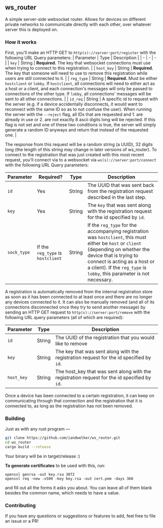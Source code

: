 ## ws_router

A simple server-side websocket router. Allows for devices on different private networks to communicate directly with each other, over whatever server this is deployed on.

### How it works
First, you'll make an HTTP GET to `http(s)://server:port/register` with the following URL Query parameters:
| Parameter | Type | Description |
| - | - | - |
| `key` | String | __Required.__ The key that websocket connections must use when trying to connect to this registration. |
| `host_key` | String | __Required.__ The key that someone will need to use to remove this registration while users are still connected to it. |
| `reg_type` | String | __Required.__ Must be either `hostclient` or `lobby`. If `hostclient`, all connections will need to either act as a host or a client, and each connection's messages will only be passed to connections of the other type. If `lobby`, all connections' messages will be sent to all other connections. |
| `id_req` | String | A specific id to request with the server (e.g. if a device accidentally disconnects, it would want to reconnect with the same ID so as to not confuse the user). When running the server with the `--reject` flag, all IDs that are requested and 1. are already in use or 2. are not exactly 8 ascii digits long will be rejected. If this flag is not set and one of these two conditions is true, the server will simply generate a random ID anyways and return that instead of the requested one. |

The response from this request will be a random string (a UUID), 32 digits long (the length of this string may change in later versions of ws_router). To connect to the registration that was just created with this most recent request, you'll connect via to a websocket via `ws(s)://server:port/connect` with the following URL Query parameters:

| Parameter | Required? |Type | Description |
| - | - | - | - |
| `id` | Yes | String | The UUID that was sent back from the registration request described in the last step.
| `key` | Yes | String | The `key` that was sent along with the registration request for the id specified by `id`. |
| `sock_type` | If the `reg_type` is `hostclient` | String | If the `reg_type` for the accompanying registration was `hostclient`, this must either be `host` or `client` (depending on whether the device that is trying to connect is acting as a host or a client). If the `reg_type` is `lobby`, this parameter is not necessary. |

A registration is automatically removed from the internal registration store as soon as it has been connected to at least once and there are no longer any devices connected to it. It can also be manually removed (and all of its connections disconnected once they try to send another message) by sending an HTTP GET request to `http(s)://server:port/remove` with the following URL query parameters (all of which are required):

| Parameter | Type | Description |
| - | - | - |
| `id` | String | The UUID of the registration that you would like to remove |
| `key` | String | The key that was sent along with the registration request for the id specified by `id`. |
| `host_key` | String | The host_key that was sent along with the registration request for the id specified by `id`. |

Once a device has been connected to a certain registration, it can keep on communicating through that connection and the registration that it is connected to, as long as the registration has not been removed.

### Building
Just as with any rust program &mdash;
```sh
git clone https://github.com/iandwelker/ws_router.git
cd ws_router
cargo build --release
```
Your binary will be in target/release :)

__To generate certificates__ to be used with this, run:
```
openssl genrsa -out key.rsa 3072
openssl req -new -x509 -key key.rsa -out cert.pem -days 360
```
and fill out all the forms it asks you about. You can leave all of them blank besides the common name, which needs to have a value.

### Contributing
If you have any questions or suggestions or features to add, feel free to file an issue or a PR!
